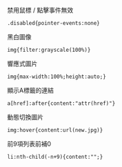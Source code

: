 禁用鼠標 / 點擊事件無效
```
.disabled{pointer-events:none}
```

黑白圖像
```
img{filter:grayscale(100%)}
```

響應式圖片
```
img{max-width:100%;height:auto;}
```

顯示A標籤的連結
```
a[href]:after{content:"attr(href)"}
```

動態切換圖片
```
img:hover{content:url(new.jpg)}
```

前9項列表前補0
```
li:nth-child(-n+9){content:"";}
```

